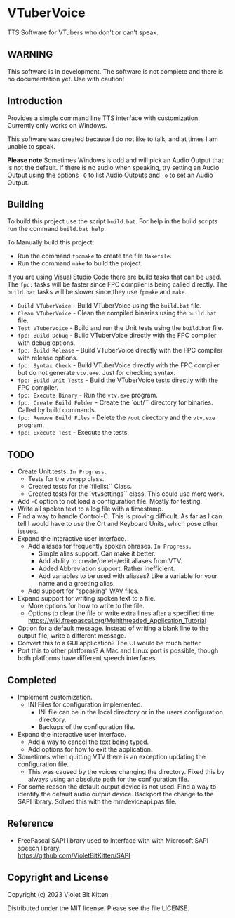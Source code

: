 # VTuberVoice

TTS Software for VTubers who don't or can't speak.

## WARNING

This software is in development. The software is not complete and there is no documentation yet. Use with caution!

## Introduction

Provides a simple command line TTS interface with customization. Currently only works on Windows.

This software was created because I do not like to talk, and at times I am unable to speak.

**Please note** Sometimes Windows is odd and will pick an Audio Output that is not the default. If there is no audio when speaking, try setting an Audio Output using the options `-O` to list Audio Outputs and `-o` to set an Audio Output.

## Building

To build this project use the script `build.bat`.
For help in the build scripts run the command `build.bat help`.

To Manually build this project:

* Run the command `fpcmake` to create the file `Makefile`.
* Run the command `make` to build the project.

If you are using [Visual Studio Code](https://code.visualstudio.com/) there are build tasks that can be used. The `fpc:` tasks will be faster since FPC compiler is being called directly. The `build.bat` tasks will be slower since they use `fpmake` and `make`.

* `Build VTuberVoice` - Build VTuberVoice using the `build.bat` file.
* `Clean VTuberVoice` - Clean the compiled binaries using the `build.bat` file.
* `Test VTuberVoice` - Build and run the Unit tests using the `build.bat` file.
* `fpc: Build Debug` - Build VTuberVoice directly with the FPC compiler with debug options.
* `fpc: Build Release` - Build VTuberVoice directly with the FPC compiler with release options.
* `fpc: Syntax Check` - Build VTuberVoice directly with the FPC compiler but do not generate `vtv.exe`. Just for checking syntax.
* `fpc: Build Unit Tests` - Build the VTuberVoice tests directly with the FPC compiler.
* `fpc: Execute Binary` - Run the `vtv.exe` program.
* `fpc: Create Build Folder` - Create the `out/`` directory for binaries. Called by build commands.
* `fpc: Remove Build Files` - Delete the `/out` directory and the `vtv.exe` program.
* `fpc: Execute Test` - Execute the tests.

## TODO

* Create Unit tests. `In Progress.`
  * Tests for the `vtvap`p class.
  * Created tests for the `filelist`` Class.
  * Created tests for the `vtvsettings`` class. This could use more work.
* Add `-C` option to not load a configuration file. Mostly for testing.
* Write all spoken text to a log file with a timestamp.
* Find a way to handle Control-C. This is proving difficult. As far as I can tell I would have to use the Crt and Keyboard Units, which pose other issues.
* Expand the interactive user interface.
  * Add aliases for frequently spoken phrases. `In Progress.`
    * Simple alias support. Can make it better.
    * Add ability to create/delete/edit aliases from VTV.
    * Added Abbreviation support. Rather inefficient.
    * Add variables to be used with aliases? Like a variable for your name and a greeting alias.
  * Add support for "speaking" WAV files.
* Expand support for writing spoken text to a file.
  * More options for how to write to the file.
  * Options to clear the file or write extra lines after a specified time.\
    <https://wiki.freepascal.org/Multithreaded_Application_Tutorial>
* Option for a default message. Instead of writing a blank line to the output file, write a different message.
* Convert this to a GUI application? The UI would be much better.
* Port this to other platforms? A Mac and Linux port is possible, though both platforms have different speech interfaces.

## Completed

* Implement customization.
  * INI Files for configuration implemented.
    * INI file can be in the local directory or in the users configuration directory.
    * Backups of the configuration file.
* Expand the interactive user interface.
  * Add a way to cancel the text being typed.
  * Add options for how to exit the application.
* Sometimes when quitting VTV there is an exception updating the configuration file.
  * This was caused by the voices changing the directory. Fixed this by always using an absolute path for the configuration file.
* For some reason the default output device is not used. Find a way to identify the default audio output device. Backport the change to the SAPI library. Solved this with the mmdeviceapi.pas file.

## Reference

* FreePascal SAPI library used to interface with with Microsoft SAPI speech library.\
  <https://github.com/VioletBitKitten/SAPI>

## Copyright and License

Copyright (c) 2023 Violet Bit Kitten

Distributed under the MIT license. Please see the file LICENSE.
